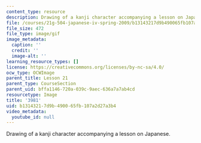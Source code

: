 ```yaml
---
content_type: resource
description: Drawing of a kanji character accompanying a lesson on Japanese.
file: /courses/21g-504-japanese-iv-spring-2009/b13143217d9b490065fb107a2d27a3b4_3981.gif
file_size: 472
file_type: image/gif
image_metadata:
  caption: ''
  credit: ''
  image-alt: ''
learning_resource_types: []
license: https://creativecommons.org/licenses/by-nc-sa/4.0/
ocw_type: OCWImage
parent_title: Lesson 21
parent_type: CourseSection
parent_uid: bffa1146-720a-039c-9aec-636a7a7ab4cd
resourcetype: Image
title: '3981'
uid: b1314321-7d9b-4900-65fb-107a2d27a3b4
video_metadata:
  youtube_id: null
---
```

Drawing of a kanji character accompanying a lesson on Japanese.